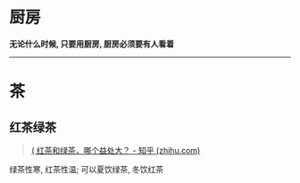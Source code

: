 # 厨房

**无论什么时候, 只要用厨房, 厨房必须要有人看着**

---

# 茶

## 红茶绿茶

> [( 红茶和绿茶，哪个益处大？ - 知乎 (zhihu.com)](https://www.zhihu.com/question/55639289)

绿茶性寒, 红茶性温; 可以夏饮绿茶, 冬饮红茶

